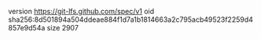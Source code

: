 version https://git-lfs.github.com/spec/v1
oid sha256:8d501894a504ddeae884f1d7a1b1814663a2c795acb49523f2259d4857e9d54a
size 2907
